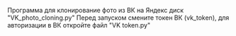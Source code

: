 Программа для клонирование фото из ВК на Яндекс диск "VK_photo_cloning.py"
Перед запуском смените токен ВК (vk_token), для авторизации в ВК откройте файл "VK token.py"
